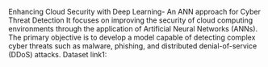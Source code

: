 Enhancing Cloud Security with Deep Learning- An ANN approach for Cyber Threat Detection
It focuses on improving the security of cloud computing environments through the application of Artificial Neural Networks (ANNs).
The primary objective is to develop a model capable of detecting complex cyber threats such as malware, phishing, and distributed denial-of-service (DDoS) attacks.
Dataset link1:
